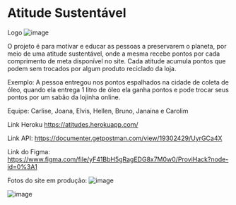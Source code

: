# Atitude Sustentável

Logo
![image](https://user-images.githubusercontent.com/92445126/166298486-1b421ad3-bceb-4e3a-bee9-e39c6e7223b5.png)

O projeto é para motivar e educar as pessoas a preservarem o planeta, 
por meio de uma atitude sustentável, 
onde a mesma recebe pontos por cada comprimento de meta disponível no site. Cada atitude 
acumula pontos que podem sem trocados por algum produto reciclado da loja.

Exemplo: A pessoa entregou nos pontos espalhados na cidade de coleta de óleo, quando ela 
entrega 1 litro de óleo ela ganha pontos e pode trocar seus pontos por um sabão da lojinha online.

Equipe: Carlise, Joana, Elvis, Hellen, Bruno, Janaina e Carolim

Link Heroku https://atitudes.herokuapp.com/

Link API: https://documenter.getpostman.com/view/19302429/UyrGCa4X

Link do Figma: https://www.figma.com/file/yF41BbH5gRagEDG8x7M0w0/ProviHack?node-id=0%3A1

Fotos do site em produção:
![image](https://user-images.githubusercontent.com/92445126/166298256-a2cc159c-c3e8-48ee-a287-0724c311fd6a.png)

![image](https://user-images.githubusercontent.com/92445126/166298192-07929e42-3d33-4ff3-b342-834bfc41ade9.png)
